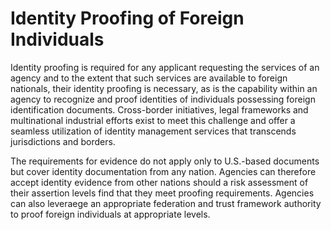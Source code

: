 # Identity Proofing of Foreign Individuals

Identity proofing is required for any applicant requesting the services of an agency and to the extent that such services are available to foreign nationals, their identity proofing is necessary, as is the capability within an agency to recognize and proof identities of individuals possessing foreign identification documents. Cross-border initiatives, legal frameworks and multinational industrial efforts exist to meet this challenge and offer a seamless utilization of identity management services that transcends jurisdictions and borders.

The requirements for evidence do not apply only to U.S.-based documents but cover identity documentation from any nation. Agencies can therefore accept identity evidence from other nations should a risk assessment of their assertion levels find that they meet proofing requirements. Agencies can also leveraege an appropriate federation and trust framework authority to proof foreign individuals at appropriate levels.
